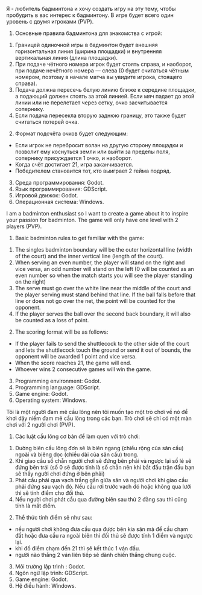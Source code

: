 Я - любитель бадминтона и хочу создать игру на эту тему, чтобы пробудить в вас интерес к бадминтону.
В игре будет всего один уровень с двумя игроками (PVP).
1. Основные правила бадминтона для знакомства с игрой:
1) Границей одиночной игры в бадминтон будет внешняя горизонтальная линия (ширина площадки) и внутренняя вертикальная линия (длина площадки).
2) При подаче чётного номера игрок будет стоять справа, и наоборот, при подаче нечётного номера — слева (0 будет считаться чётным номером, поэтому в начале матча вы увидите игрока, стоящего справа).
3) Подача должна пересечь белую линию ближе к середине площадки, а подающий должен стоять за этой линией. Если мяч падает до этой линии или не перелетает через сетку, очко засчитывается сопернику.
4) Если подача пересекла вторую заднюю границу, это также будет считаться потерей очка.
2. Формат подсчёта очков будет следующим:
- Если игрок не перебросит волан на другую сторону площадки и позволит ему коснуться земли или выйти за пределы поля, сопернику присуждается 1 очко, и наоборот.
- Когда счёт достигает 21, игра заканчивается.
- Победителем становится тот, кто выиграет 2 гейма подряд.
3. Среда программирования: Godot.
4. Язык программирования: GDScript.
5. Игровой движок: Godot.
6. Операционная система: Windows.

I am a badminton enthusiast so I want to create a game about it to inspire your passion for badminton.
The game will only have one level with 2 players (PVP).
1. Basic badminton rules to get familiar with the game:
1) The singles badminton boundary will be the outer horizontal line (width of the court) and the inner vertical line (length of the court).
2) When serving an even number, the player will stand on the right and vice versa, an odd number will stand on the left (0 will be counted as an even number so when the match starts you will see the player standing on the right)
3) The serve must go over the white line near the middle of the court and the player serving must stand behind that line. If the ball falls before that line or does not go over the net, the point will be counted for the opponent.
4) If the player serves the ball over the second back boundary, it will also be counted as a loss of point.
2. The scoring format will be as follows:
- If the player fails to send the shuttlecock to the other side of the court and lets the shuttlecock touch the ground or send it out of bounds, the opponent will be awarded 1 point and vice versa.
- When the score reaches 21, the game will end.
- Whoever wins 2 consecutive games will win the game.
3. Programming environment: Godot.
4. Programming language: GDScript.
5. Game engine: Godot.
6. Operating system: Windows.
  
Tôi là một người đam mê cầu lông nên tôi muốn tạo một trò chơi về nó để khơi dậy niềm đam mê cầu lông trong các bạn.
Trò chơi sẽ chỉ có một màn chơi với 2 người chơi (PVP).
1. Các luật cầu lông cơ bản để làm quen với trò chơi:
1) Đường biên cầu lông đơn sẽ là biên ngang  (chiều rộng của sân cầu) ngoài và biêng dọc (chiều dài của sân cầu) trong.
2) Khi giao cầu số chẵn người chơi sẽ đứng bên phải và ngược lại số lẻ sẽ đứng bên trái (số 0 sẽ được tính là số chẵn nên khi bắt đầu trận đấu bạn sẽ thấy người chơi đứng ở bên phải)
3) Phát cầu phải qua vạch trắng gần giữa sân và người chơi khi giao cầu phải đứng sau vạch đó. Nếu cầu rơi trước vạch đó hoặc không qua lưới thì sẽ tính điểm cho đối thủ.
4) Nếu người chơi phát cầu qua đường biên sau thứ 2 đằng sau thì cũng tính là mất điểm.
2. Thể thức tính điểm sẽ như sau:
- nếu người chơi không đưa cầu qua được bên kia sân mà để cầu chạm đất hoặc đưa cầu ra ngoài biên thì đối thủ sẽ được tính 1 điểm và ngược lại.
- khi đố điểm chạm đến 21 thì sẽ kết thúc 1 ván đấu.
- người nào thắng 2 ván liên tiếp sẽ dành chiến thắng chung cuộc.
3. Môi trường lập trình : Godot.
4. Ngôn ngữ lập trình: GDScript.
5. Game engine: Godot.
6. Hệ điều hành: Windows.
